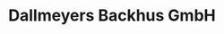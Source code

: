 ---
title: "Dallmeyers Backhus GmbH"
url: /grosshansdorf/dallmeyers-backhus-gmbh/
shop: Bäckerei
---